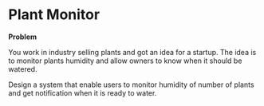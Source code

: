 # Plant Monitor

**Problem**

You work in industry selling plants and got an idea for a startup. The idea is to monitor plants humidity and allow owners to know when it should be watered.

Design a system that enable users to monitor humidity of number of plants and get notification when it is ready to water.
